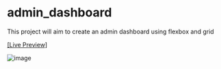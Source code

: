 # admin_dashboard
This project will aim to create an admin dashboard using flexbox and grid

[[Live Preview]](https://xpapashi.github.io/admin_dashboard/)

![image](https://github.com/user-attachments/assets/8b455d30-d2f1-4621-a6d4-54feb354936e)
